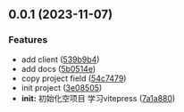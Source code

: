 ## 0.0.1 (2023-11-07)


### Features

* add client ([539b9b4](https://gitee.com/hrbust_cheny/biye-vitepress/commits/539b9b436526290563637d02027461300ccc6867))
* add docs ([5b0514e](https://gitee.com/hrbust_cheny/biye-vitepress/commits/5b0514e28783f0acc24ed157f9c73a0692b1f99f))
* copy project field ([54c7479](https://gitee.com/hrbust_cheny/biye-vitepress/commits/54c7479b85fad63d6149fa78f882cb7884413c82))
* init project ([3e08505](https://gitee.com/hrbust_cheny/biye-vitepress/commits/3e08505168235153b61319e3ea15b23d0bf86bf7))
* **init:** 初始化空项目 学习vitepress ([7a1a880](https://gitee.com/hrbust_cheny/biye-vitepress/commits/7a1a880d12a7435d30fcbd291193ec617f2ae6fc))



